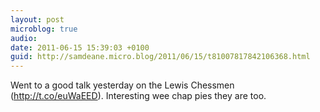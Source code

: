 ```yaml
---
layout: post
microblog: true
audio: 
date: 2011-06-15 15:39:03 +0100
guid: http://samdeane.micro.blog/2011/06/15/t81007817842106368.html
---
```

Went to a good talk yesterday on the Lewis Chessmen (http://t.co/euWaEED). Interesting wee chap pies they are too.
